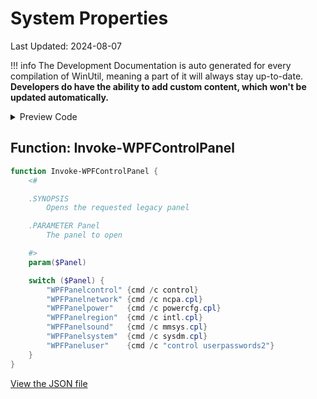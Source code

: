 # System Properties

Last Updated: 2024-08-07


!!! info
     The Development Documentation is auto generated for every compilation of WinUtil, meaning a part of it will always stay up-to-date. **Developers do have the ability to add custom content, which won't be updated automatically.**


<!-- BEGIN CUSTOM CONTENT -->

<!-- END CUSTOM CONTENT -->

<details>
<summary>Preview Code</summary>

```json
{
  "Content": "System Properties",
  "category": "Legacy Windows Panels",
  "panel": "2",
  "Type": "Button",
  "ButtonWidth": "300",
  "link": "https://christitustech.github.io/winutil/dev/features/Legacy-Windows-Panels/system"
}
```

</details>

## Function: Invoke-WPFControlPanel

```powershell
function Invoke-WPFControlPanel {
    <#

    .SYNOPSIS
        Opens the requested legacy panel

    .PARAMETER Panel
        The panel to open

    #>
    param($Panel)

    switch ($Panel) {
        "WPFPanelcontrol" {cmd /c control}
        "WPFPanelnetwork" {cmd /c ncpa.cpl}
        "WPFPanelpower"   {cmd /c powercfg.cpl}
        "WPFPanelregion"  {cmd /c intl.cpl}
        "WPFPanelsound"   {cmd /c mmsys.cpl}
        "WPFPanelsystem"  {cmd /c sysdm.cpl}
        "WPFPaneluser"    {cmd /c "control userpasswords2"}
    }
}

```


<!-- BEGIN SECOND CUSTOM CONTENT -->

<!-- END SECOND CUSTOM CONTENT -->


[View the JSON file](https://github.com/ChrisTitusTech/winutil/tree/main/config/feature.json)

